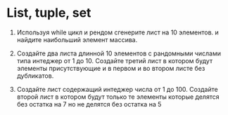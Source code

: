 # List, tuple, set

1. Используя while цикл и рендом сгенерите лист на 10 элементов.  и найдите наибольший элемент массива.

2. Создайте два листа длинной 10 элементов с рандомными числами типа интеджер от 1 до 10. Создайте третий лист в котором будут элементы присутствующие и в первом и во втором листе без дубликатов.

3. Создайте лист содержащий интеджер числа от 1 до 100. Создайте второй лист в котором будут только те элементы которые делятся без остатка на 7 но не делятся без остатка на 5